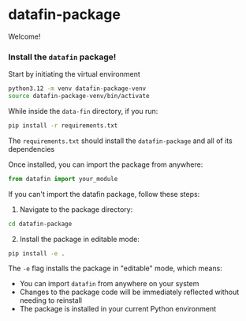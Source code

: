 # datafin-package

Welcome!


### Install the `datafin` package!

Start by initiating the virtual environment
```bash
python3.12 -m venv datafin-package-venv
source datafin-package-venv/bin/activate
```

While inside the `data-fin` directory, if you run:
```bash
pip install -r requirements.txt
```

The `requirements.txt` should install the `datafin-package` and all of its dependencies

Once installed, you can import the package from anywhere:
```python
from datafin import your_module
```
If you can't import the datafin package, follow these steps:

1. Navigate to the package directory:
```bash
cd datafin-package
```

2. Install the package in editable mode:
```bash
pip install -e .
```

The `-e` flag installs the package in "editable" mode, which means:
- You can import `datafin` from anywhere on your system
- Changes to the package code will be immediately reflected without needing to reinstall
- The package is installed in your current Python environment